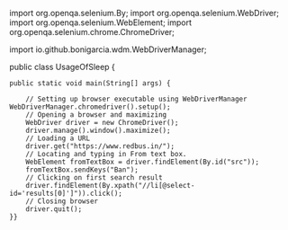 import org.openqa.selenium.By;
import org.openqa.selenium.WebDriver;
import org.openqa.selenium.WebElement;
import org.openqa.selenium.chrome.ChromeDriver;
 
import io.github.bonigarcia.wdm.WebDriverManager;
 
public class UsageOfSleep {
 
	public static void main(String[] args) {
 
		// Setting up browser executable using WebDriverManager
	WebDriverManager.chromedriver().setup();
		// Opening a browser and maximizing
		WebDriver driver = new ChromeDriver();
		driver.manage().window().maximize();
		// Loading a URL
		driver.get("https://www.redbus.in/");
		// Locating and typing in From text box.
		WebElement fromTextBox = driver.findElement(By.id("src"));
		fromTextBox.sendKeys("Ban");
		// Clicking on first search result
		driver.findElement(By.xpath("//li[@select-id='results[0]']")).click();
		// Closing browser
		driver.quit();
	}}
